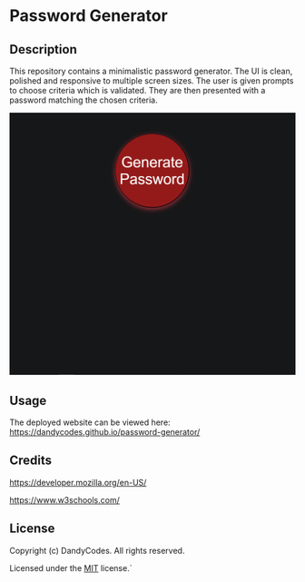 # Password Generator
## Description
This repository contains a minimalistic password generator.
The UI is clean, polished and responsive to multiple screen sizes.
The user is given prompts to choose criteria which is validated.
They are then presented with a password matching the chosen criteria.

![a screenshot of the deployed website](/assets/images/screenshot.png)
## Usage
The deployed website can be viewed here: https://dandycodes.github.io/password-generator/
## Credits
https://developer.mozilla.org/en-US/

https://www.w3schools.com/
## License
Copyright (c) DandyCodes. All rights reserved.

Licensed under the [MIT](LICENSE.txt) license.`
